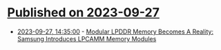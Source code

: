 # [Published on 2023-09-27](index.md)

* [2023-09-27, 14:35:00](https://soylentnews.org/article.pl?sid=23/09/27/0416249&from=rss) - [Modular LPDDR Memory Becomes A Reality: Samsung Introduces LPCAMM Memory Modules](https://soylentnews.org/article.pl?sid=23/09/27/0416249&from=rss)
